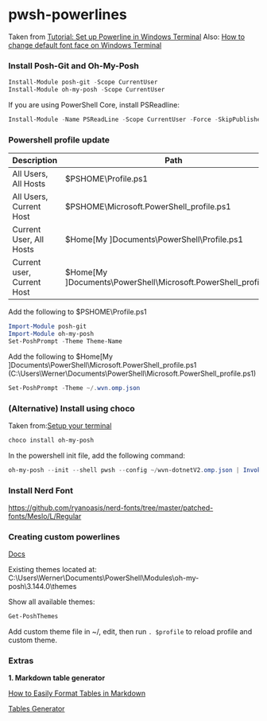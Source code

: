 # pwsh-powerlines #
Taken from [Tutorial: Set up Powerline in Windows Terminal](https://docs.microsoft.com/en-us/windows/terminal/tutorials/powerline-setup)
Also: [How to change default font face on Windows Terminal](https://pureinfotech.com/change-font-face-windows-terminal)

### Install Posh-Git and Oh-My-Posh ###

```powershell
Install-Module posh-git -Scope CurrentUser
Install-Module oh-my-posh -Scope CurrentUser
```

If you are using PowerShell Core, install PSReadline:

```powershell
Install-Module -Name PSReadLine -Scope CurrentUser -Force -SkipPublisherCheck
```

### Powershell profile update ###

| Description                | Path                                                             |
|----------------------------|------------------------------------------------------------------|
| All Users, All Hosts       | $PSHOME\Profile.ps1                                              |
| All Users, Current Host    | $PSHOME\Microsoft.PowerShell_profile.ps1                         |
| Current User, All Hosts    | $Home\[My ]Documents\PowerShell\Profile.ps1                      |
| Current user, Current Host | $Home\[My ]Documents\PowerShell\Microsoft.PowerShell_profile.ps1 |

Add the following to $PSHOME\Profile.ps1
```powershell
Import-Module posh-git
Import-Module oh-my-posh
Set-PoshPrompt -Theme Theme-Name
```
Add the following to $Home\[My ]Documents\PowerShell\Microsoft.PowerShell_profile.ps1 (C:\Users\Werner\Documents\PowerShell\Microsoft.PowerShell_profile.ps1)
```powershell
Set-PoshPrompt -Theme ~/.wvn.omp.json
```
### (Alternative) Install using choco ###
Taken from:[Setup your terminal](https://ohmyposh.dev/docs/windows)
```powershell
choco install oh-my-posh
```
In the powershell init file, add the following command:
```powershell
oh-my-posh --init --shell pwsh --config ~/wvn-dotnetV2.omp.json | Invoke-Expression
```

### Install Nerd Font ###
https://github.com/ryanoasis/nerd-fonts/tree/master/patched-fonts/Meslo/L/Regular

### Creating custom powerlines ###

[Docs](https://ohmyposh.dev/docs/)

Existing themes located at: C:\Users\Werner\Documents\PowerShell\Modules\oh-my-posh\3.144.0\themes

Show all available themes:
```powershell
Get-PoshThemes
```
Add custom theme file in ~/, edit, then run ```. $profile``` to reload profile and custom theme.

### Extras ###

**1. Markdown table generator**

[How to Easily Format Tables in Markdown](https://ardalis.com/how-to-easily-format-tables-in-markdown)

[Tables Generator](https://www.tablesgenerator.com/markdown_tables)
